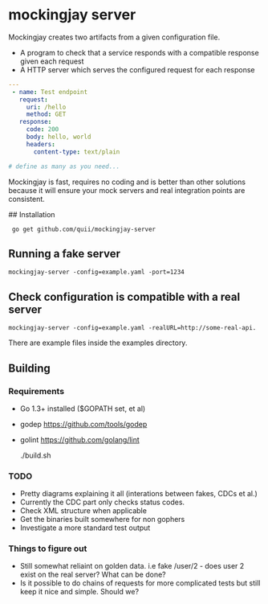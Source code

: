 # mockingjay server

Mockingjay creates two artifacts from a given configuration file.

- A program to check that a service responds with a compatible response given each request
- A HTTP server which serves the configured request for each response 

````yaml
---
 - name: Test endpoint
   request:
     uri: /hello
     method: GET
   response:
     code: 200
     body: hello, world
     headers:
       content-type: text/plain

# define as many as you need...
````

Mockingjay is fast, requires no coding and is better than other solutions because it will ensure your mock servers and real integration points are consistent.

## Installation

     go get github.com/quii/mockingjay-server

## Running a fake server

    mockingjay-server -config=example.yaml -port=1234

## Check configuration is compatible with a real server

    mockingjay-server -config=example.yaml -realURL=http://some-real-api.

There are example files inside the examples directory.

## Building

### Requirements

- Go 1.3+ installed ($GOPATH set, et al)
- godep https://github.com/tools/godep
- golint https://github.com/golang/lint


    ./build.sh

### TODO

- Pretty diagrams explaining it all (interations between fakes, CDCs et al.)
- Currently the CDC part only checks status codes. 
- Check XML structure when applicable
- Get the binaries built somewhere for non gophers
- Investigate a more standard test output

### Things to figure out

- Still somewhat reliaint on golden data. i.e fake /user/2 - does user 2 exist on the real server? What can be done?
- Is it possible to do chains of requests for more complicated tests but still keep it nice and simple. Should we?
